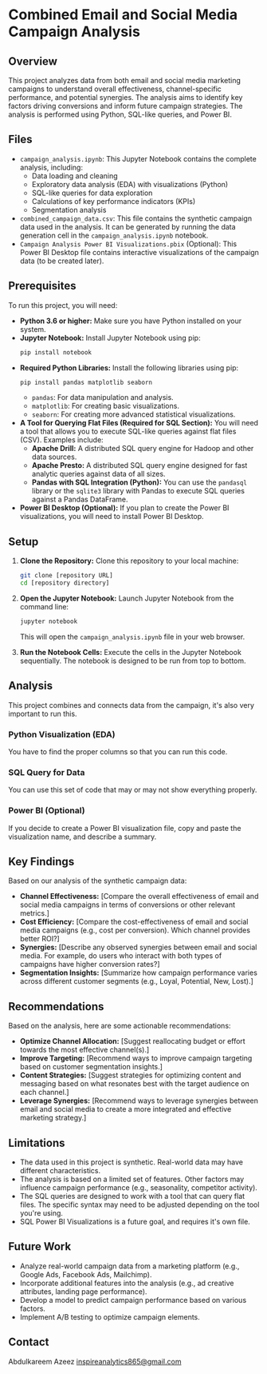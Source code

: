 # Combined Email and Social Media Campaign Analysis

## Overview

This project analyzes data from both email and social media marketing campaigns to understand overall effectiveness, channel-specific performance, and potential synergies. The analysis aims to identify key factors driving conversions and inform future campaign strategies. The analysis is performed using Python, SQL-like queries, and Power BI.

## Files

*   `campaign_analysis.ipynb`: This Jupyter Notebook contains the complete analysis, including:
    *   Data loading and cleaning
    *   Exploratory data analysis (EDA) with visualizations (Python)
    *   SQL-like queries for data exploration
    *   Calculations of key performance indicators (KPIs)
    *   Segmentation analysis
*   `combined_campaign_data.csv`: This file contains the synthetic campaign data used in the analysis. It can be generated by running the data generation cell in the `campaign_analysis.ipynb` notebook.
*   `Campaign Analysis Power BI Visualizations.pbix` (Optional): This Power BI Desktop file contains interactive visualizations of the campaign data (to be created later).

## Prerequisites

To run this project, you will need:

*   **Python 3.6 or higher:** Make sure you have Python installed on your system.
*   **Jupyter Notebook:** Install Jupyter Notebook using pip:
    ```bash
    pip install notebook
    ```
*   **Required Python Libraries:** Install the following libraries using pip:
    ```bash
    pip install pandas matplotlib seaborn
    ```
    *   `pandas`: For data manipulation and analysis.
    *   `matplotlib`: For creating basic visualizations.
    *   `seaborn`: For creating more advanced statistical visualizations.
*   **A Tool for Querying Flat Files (Required for SQL Section):** You will need a tool that allows you to execute SQL-like queries against flat files (CSV). Examples include:
    *   **Apache Drill:** A distributed SQL query engine for Hadoop and other data sources.
    *   **Apache Presto:** A distributed SQL query engine designed for fast analytic queries against data of all sizes.
    *   **Pandas with SQL Integration (Python):** You can use the `pandasql` library or the `sqlite3` library with Pandas to execute SQL queries against a Pandas DataFrame.
*   **Power BI Desktop (Optional):** If you plan to create the Power BI visualizations, you will need to install Power BI Desktop.

## Setup

1.  **Clone the Repository:** Clone this repository to your local machine:
    ```bash
    git clone [repository URL]
    cd [repository directory]
    ```

2.  **Open the Jupyter Notebook:** Launch Jupyter Notebook from the command line:
    ```bash
    jupyter notebook
    ```
    This will open the `campaign_analysis.ipynb` file in your web browser.

3.  **Run the Notebook Cells:** Execute the cells in the Jupyter Notebook sequentially. The notebook is designed to be run from top to bottom.

## Analysis

This project combines and connects data from the campaign, it's also very important to run this.

### Python Visualization (EDA)

You have to find the proper columns so that you can run this code.

### SQL Query for Data
You can use this set of code that may or may not show everything properly.

### Power BI (Optional)
If you decide to create a Power BI visualization file, copy and paste the visualization name, and describe a summary.

## Key Findings

Based on our analysis of the synthetic campaign data:

*   **Channel Effectiveness:** [Compare the overall effectiveness of email and social media campaigns in terms of conversions or other relevant metrics.]
*   **Cost Efficiency:** [Compare the cost-effectiveness of email and social media campaigns (e.g., cost per conversion). Which channel provides better ROI?]
*   **Synergies:** [Describe any observed synergies between email and social media. For example, do users who interact with both types of campaigns have higher conversion rates?]
*   **Segmentation Insights:** [Summarize how campaign performance varies across different customer segments (e.g., Loyal, Potential, New, Lost).]

## Recommendations

Based on the analysis, here are some actionable recommendations:

*   **Optimize Channel Allocation:** [Suggest reallocating budget or effort towards the most effective channel(s).]
*   **Improve Targeting:** [Recommend ways to improve campaign targeting based on customer segmentation insights.]
*   **Content Strategies:** [Suggest strategies for optimizing content and messaging based on what resonates best with the target audience on each channel.]
*   **Leverage Synergies:** [Recommend ways to leverage synergies between email and social media to create a more integrated and effective marketing strategy.]

## Limitations

*   The data used in this project is synthetic. Real-world data may have different characteristics.
*   The analysis is based on a limited set of features. Other factors may influence campaign performance (e.g., seasonality, competitor activity).
*   The SQL queries are designed to work with a tool that can query flat files. The specific syntax may need to be adjusted depending on the tool you're using.
*   SQL Power BI Visualizations is a future goal, and requires it's own file.

## Future Work

*   Analyze real-world campaign data from a marketing platform (e.g., Google Ads, Facebook Ads, Mailchimp).
*   Incorporate additional features into the analysis (e.g., ad creative attributes, landing page performance).
*   Develop a model to predict campaign performance based on various factors.
*   Implement A/B testing to optimize campaign elements.

## Contact

Abdulkareem Azeez
inspireanalytics865@gmail.com
